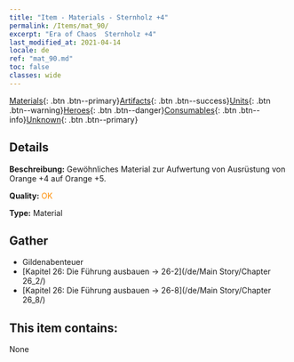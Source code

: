 ```yaml
---
title: "Item - Materials - Sternholz +4"
permalink: /Items/mat_90/
excerpt: "Era of Chaos  Sternholz +4"
last_modified_at: 2021-04-14
locale: de
ref: "mat_90.md"
toc: false
classes: wide
---
```

 [Materials](/de/Items/){: .btn .btn--primary}[Artifacts](/de/Items/Artifacts/){: .btn .btn--success}[Units](/de/Items/Units/){: .btn .btn--warning}[Heroes](/de/Items/Heroes/){: .btn .btn--danger}[Consumables](/de/Items/Consumables/){: .btn .btn--info}[Unknown](/de/Items/Unknown/){: .btn .btn--primary}

## Details
 **Beschreibung:** Gewöhnliches Material zur Aufwertung von Ausrüstung von Orange +4 auf Orange +5.

 **Quality:** <span style="color: #FF8C00">OK</span>

 **Type:** Material

## Gather

*    Gildenabenteuer 
*    [Kapitel 26: Die Führung ausbauen -> 26-2](/de/Main Story/Chapter 26_2/) 
*    [Kapitel 26: Die Führung ausbauen -> 26-8](/de/Main Story/Chapter 26_8/) 

## This item contains:

  None

